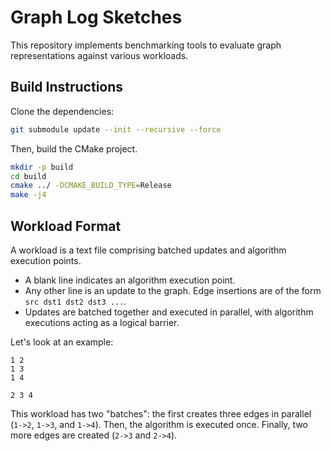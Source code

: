 # Graph Log Sketches

This repository implements benchmarking tools to evaluate graph representations against various workloads.

## Build Instructions

Clone the dependencies:
```bash
git submodule update --init --recursive --force
```

Then, build the CMake project.
```bash
mkdir -p build
cd build
cmake ../ -DCMAKE_BUILD_TYPE=Release
make -j4
```

## Workload Format

A workload is a text file comprising batched updates and algorithm execution points.

* A blank line indicates an algorithm execution point.
* Any other line is an update to the graph. Edge insertions are of the form `src dst1 dst2 dst3 ...`.
* Updates are batched together and executed in parallel, with algorithm executions acting as a logical barrier.

Let's look at an example:

```
1 2
1 3
1 4

2 3 4
```

This workload has two "batches": the first creates three edges in parallel (`1->2`, `1->3`, and `1->4`). Then, the algorithm is executed once. Finally, two more edges are created (`2->3` and `2->4`).
